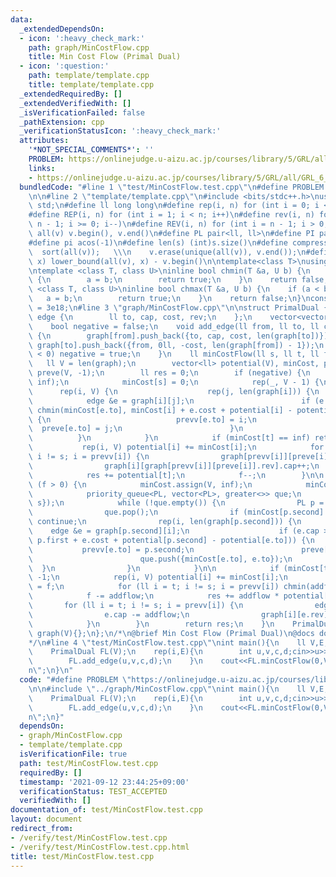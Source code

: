 ```yaml
---
data:
  _extendedDependsOn:
  - icon: ':heavy_check_mark:'
    path: graph/MinCostFlow.cpp
    title: Min Cost Flow (Primal Dual)
  - icon: ':question:'
    path: template/template.cpp
    title: template/template.cpp
  _extendedRequiredBy: []
  _extendedVerifiedWith: []
  _isVerificationFailed: false
  _pathExtension: cpp
  _verificationStatusIcon: ':heavy_check_mark:'
  attributes:
    '*NOT_SPECIAL_COMMENTS*': ''
    PROBLEM: https://onlinejudge.u-aizu.ac.jp/courses/library/5/GRL/all/GRL_6_B
    links:
    - https://onlinejudge.u-aizu.ac.jp/courses/library/5/GRL/all/GRL_6_B
  bundledCode: "#line 1 \"test/MinCostFlow.test.cpp\"\n#define PROBLEM \"https://onlinejudge.u-aizu.ac.jp/courses/library/5/GRL/all/GRL_6_B\"\
    \n\n#line 2 \"template/template.cpp\"\n#include <bits/stdc++.h>\nusing namespace\
    \ std;\n#define ll long long\n#define rep(i, n) for (int i = 0; i < n; i++)\n\
    #define REP(i, n) for (int i = 1; i < n; i++)\n#define rev(i, n) for (int i =\
    \ n - 1; i >= 0; i--)\n#define REV(i, n) for (int i = n - 1; i > 0; i--)\n#define\
    \ all(v) v.begin(), v.end()\n#define PL pair<ll, ll>\n#define PI pair<int, int>\n\
    #define pi acos(-1)\n#define len(s) (int)s.size()\n#define compress(v) \\\n  \
    \  sort(all(v));   \\\n    v.erase(unique(all(v)), v.end());\n#define comid(v,\
    \ x) lower_bound(all(v), x) - v.begin()\n\ntemplate<class T>\nusing prique=priority_queue<T,vector<T>,greater<>>;\n\
    \ntemplate <class T, class U>\ninline bool chmin(T &a, U b) {\n    if (a > b)\
    \ {\n        a = b;\n        return true;\n    }\n    return false;\n}\ntemplate\
    \ <class T, class U>\ninline bool chmax(T &a, U b) {\n    if (a < b) {\n     \
    \   a = b;\n        return true;\n    }\n    return false;\n}\nconstexpr ll inf\
    \ = 3e18;\n#line 3 \"graph/MinCostFlow.cpp\"\n\nstruct PrimalDual {\n    struct\
    \ edge {\n        ll to, cap, cost, rev;\n    };\n    vector<vector<edge>> graph;\n\
    \    bool negative = false;\n    void add_edge(ll from, ll to, ll cap, ll cost)\
    \ {\n        graph[from].push_back({to, cap, cost, len(graph[to])});\n       \
    \ graph[to].push_back({from, 0ll, -cost, len(graph[from]) - 1});\n        if (cost\
    \ < 0) negative = true;\n    }\n    ll minCostFlow(ll s, ll t, ll f) {\n     \
    \   ll V = len(graph);\n        vector<ll> potential(V), minCost, prevv(V, -1),\
    \ preve(V, -1);\n        ll res = 0;\n        if (negative) {\n            minCost.assign(V,\
    \ inf);\n            minCost[s] = 0;\n            rep(_, V - 1) {\n          \
    \      rep(i, V) {\n                    rep(j, len(graph[i])) {\n            \
    \            edge &e = graph[i][j];\n                        if (e.cap > 0 &&\
    \ chmin(minCost[e.to], minCost[i] + e.cost + potential[i] - potential[e.to]))\
    \ {\n                            prevv[e.to] = i;\n                          \
    \  preve[e.to] = j;\n                        }\n                    }\n      \
    \          }\n            }\n            if (minCost[t] == inf) return -1;\n \
    \           rep(i, V) potential[i] += minCost[i];\n            for (ll i = t;\
    \ i != s; i = prevv[i]) {\n                graph[prevv[i]][preve[i]].cap--;\n\
    \                graph[i][graph[prevv[i]][preve[i]].rev].cap++;\n            }\n\
    \            res += potential[t];\n            f--;\n        }\n\n        while\
    \ (f > 0) {\n            minCost.assign(V, inf);\n            minCost[s] = 0;\n\
    \            priority_queue<PL, vector<PL>, greater<>> que;\n            que.push({0,\
    \ s});\n            while (!que.empty()) {\n                PL p = que.top();\n\
    \                que.pop();\n                if (minCost[p.second] < p.first)\
    \ continue;\n                rep(i, len(graph[p.second])) {\n                \
    \    edge &e = graph[p.second][i];\n                    if (e.cap > 0 && chmin(minCost[e.to],\
    \ p.first + e.cost + potential[p.second] - potential[e.to])) {\n             \
    \           prevv[e.to] = p.second;\n                        preve[e.to] = i;\n\
    \                        que.push({minCost[e.to], e.to});\n                  \
    \  }\n                }\n            }\n\n            if (minCost[t] == inf) return\
    \ -1;\n            rep(i, V) potential[i] += minCost[i];\n            ll addflow\
    \ = f;\n            for (ll i = t; i != s; i = prevv[i]) chmin(addflow, graph[prevv[i]][preve[i]].cap);\n\
    \            f -= addflow;\n            res += addflow * potential[t];\n     \
    \       for (ll i = t; i != s; i = prevv[i]) {\n                edge &e = graph[prevv[i]][preve[i]];\n\
    \                e.cap -= addflow;\n                graph[i][e.rev].cap += addflow;\n\
    \            }\n        }\n        return res;\n    }\n    PrimalDual(ll V) :\
    \ graph(V){};\n};\n/*\n@brief Min Cost Flow (Primal Dual)\n@docs docs/MinCostFlow.md\n\
    */\n#line 4 \"test/MinCostFlow.test.cpp\"\nint main(){\n    ll V,E,F;\n    cin>>V>>E>>F;\n\
    \    PrimalDual FL(V);\n    rep(i,E){\n        int u,v,c,d;cin>>u>>v>>c>>d;\n\
    \        FL.add_edge(u,v,c,d);\n    }\n    cout<<FL.minCostFlow(0,V-1,F)<<\"\\\
    n\";\n}\n"
  code: "#define PROBLEM \"https://onlinejudge.u-aizu.ac.jp/courses/library/5/GRL/all/GRL_6_B\"\
    \n\n#include \"../graph/MinCostFlow.cpp\"\nint main(){\n    ll V,E,F;\n    cin>>V>>E>>F;\n\
    \    PrimalDual FL(V);\n    rep(i,E){\n        int u,v,c,d;cin>>u>>v>>c>>d;\n\
    \        FL.add_edge(u,v,c,d);\n    }\n    cout<<FL.minCostFlow(0,V-1,F)<<\"\\\
    n\";\n}"
  dependsOn:
  - graph/MinCostFlow.cpp
  - template/template.cpp
  isVerificationFile: true
  path: test/MinCostFlow.test.cpp
  requiredBy: []
  timestamp: '2021-09-12 23:44:25+09:00'
  verificationStatus: TEST_ACCEPTED
  verifiedWith: []
documentation_of: test/MinCostFlow.test.cpp
layout: document
redirect_from:
- /verify/test/MinCostFlow.test.cpp
- /verify/test/MinCostFlow.test.cpp.html
title: test/MinCostFlow.test.cpp
---
```

